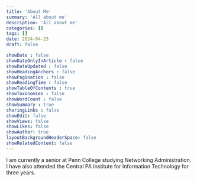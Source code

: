 ```yaml
---
title: 'About Me'
summary: 'All about me'
description: 'All about me'
categories: []
tags: []
date: 2024-04-25
draft: false

showDate : false
showDateOnlyInArticle : false
showDateUpdated : false
showHeadingAnchors : false
showPagination : false
showReadingTime : false
showTableOfContents : true
showTaxonomies : false 
showWordCount : false
showSummary : true
sharingLinks : false
showEdit: false
showViews: false
showLikes: false
showAuthor: true
layoutBackgroundHeaderSpace: false
showRelatedContent: false
---
```


I am currently a senior at Penn College studying Networking Administration. I have also attended the Central PA Institute for Information Technology for three years.